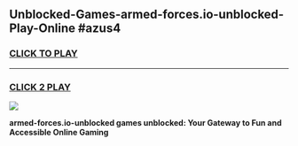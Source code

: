 
## Unblocked-Games-armed-forces.io-unblocked-Play-Online #azus4
<h3>
<a href="https://news.freeplayer.one?title=armed-forces.io-unblocked&ref=3">CLICK TO PLAY</a></h3>
<hr>

<h3>
<a href="https://news.freeplayer.one?title=armed-forces.io-unblocked&ref=3">CLICK 2 PLAY</a>
  
</h3>

<a href="https://news.freeplayer.one?title=armed-forces.io-unblocked&ref=3"><img src="https://clearcache.store/games.png"></a>


**armed-forces.io-unblocked games unblocked: Your Gateway to Fun and Accessible Online Gaming**

